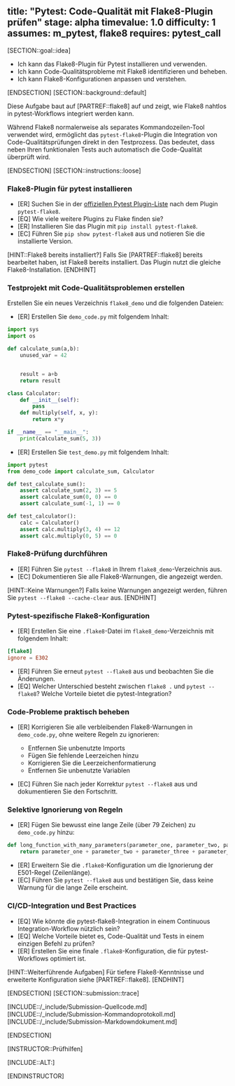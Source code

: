 title: "Pytest: Code-Qualität mit Flake8-Plugin prüfen"
stage: alpha
timevalue: 1.0
difficulty: 1
assumes: m_pytest, flake8
requires: pytest_call
---

[SECTION::goal::idea]

- Ich kann das Flake8-Plugin für Pytest installieren und verwenden.
- Ich kann Code-Qualitätsprobleme mit Flake8 identifizieren und beheben.
- Ich kann Flake8-Konfigurationen anpassen und verstehen.

[ENDSECTION]
[SECTION::background::default]

Diese Aufgabe baut auf [PARTREF::flake8] auf und zeigt, wie Flake8 nahtlos in pytest-Workflows integriert werden kann.

Während Flake8 normalerweise als separates Kommandozeilen-Tool verwendet wird, ermöglicht das
`pytest-flake8`-Plugin die Integration von Code-Qualitätsprüfungen direkt in den Testprozess.
Das bedeutet, dass neben Ihren funktionalen Tests auch automatisch die Code-Qualität überprüft wird.

[ENDSECTION]
[SECTION::instructions::loose]

### Flake8-Plugin für pytest installieren

- [ER] Suchen Sie in der [offiziellen Pytest Plugin-Liste](https://docs.pytest.org/en/7.1.x/reference/plugin_list.html#plugin-list) nach dem Plugin `pytest-flake8`.
- [EQ] Wie viele weitere Plugins zu Flake finden sie?
- [ER] Installieren Sie das Plugin mit `pip install pytest-flake8`.
- [EC] Führen Sie `pip show pytest-flake8` aus und notieren Sie die installierte Version.

[HINT::Flake8 bereits installiert?]
Falls Sie [PARTREF::flake8] bereits bearbeitet haben, ist Flake8 bereits installiert.
Das Plugin nutzt die gleiche Flake8-Installation.
[ENDHINT]

### Testprojekt mit Code-Qualitätsproblemen erstellen

Erstellen Sie ein neues Verzeichnis `flake8_demo` und die folgenden Dateien:

- [ER] Erstellen Sie `demo_code.py` mit folgendem Inhalt:

```python
import sys
import os

def calculate_sum(a,b):
    unused_var = 42


    result = a+b
    return result

class Calculator:
    def __init__(self):
        pass
    def multiply(self, x, y):
        return x*y

if __name__ == "__main__":
    print(calculate_sum(5, 3))
```

- [ER] Erstellen Sie `test_demo.py` mit folgendem Inhalt:

```python
import pytest
from demo_code import calculate_sum, Calculator

def test_calculate_sum():
    assert calculate_sum(2, 3) == 5
    assert calculate_sum(0, 0) == 0
    assert calculate_sum(-1, 1) == 0

def test_calculator():
    calc = Calculator()
    assert calc.multiply(3, 4) == 12
    assert calc.multiply(0, 5) == 0
```

### Flake8-Prüfung durchführen

- [ER] Führen Sie `pytest --flake8` in Ihrem `flake8_demo`-Verzeichnis aus.
- [EC] Dokumentieren Sie alle Flake8-Warnungen, die angezeigt werden.

[HINT::Keine Warnungen?]
Falls keine Warnungen angezeigt werden, führen Sie `pytest --flake8 --cache-clear` aus.
[ENDHINT]

### Pytest-spezifische Flake8-Konfiguration

- [ER] Erstellen Sie eine `.flake8`-Datei im `flake8_demo`-Verzeichnis mit folgendem Inhalt:

```conf
[flake8]
ignore = E302
```

- [ER] Führen Sie erneut `pytest --flake8` aus und beobachten Sie die Änderungen.
- [EQ] Welcher Unterschied besteht zwischen `flake8 .` und `pytest --flake8`?
  Welche Vorteile bietet die pytest-Integration?

### Code-Probleme praktisch beheben

- [ER] Korrigieren Sie alle verbleibenden Flake8-Warnungen in `demo_code.py`, ohne weitere Regeln zu ignorieren:
  - Entfernen Sie unbenutzte Imports
  - Fügen Sie fehlende Leerzeichen hinzu
  - Korrigieren Sie die Leerzeichenformatierung
  - Entfernen Sie unbenutzte Variablen

- [EC] Führen Sie nach jeder Korrektur `pytest --flake8` aus und dokumentieren Sie den Fortschritt.

### Selektive Ignorierung von Regeln

- [ER] Fügen Sie bewusst eine lange Zeile (über 79 Zeichen) zu `demo_code.py` hinzu:

```python
def long_function_with_many_parameters(parameter_one, parameter_two, parameter_three, parameter_four, parameter_five):
    return parameter_one + parameter_two + parameter_three + parameter_four + parameter_five
```

- [ER] Erweitern Sie die `.flake8`-Konfiguration um die Ignorierung der E501-Regel (Zeilenlänge).
- [EC] Führen Sie `pytest --flake8` aus und bestätigen Sie, dass keine Warnung für die lange Zeile erscheint.

### CI/CD-Integration und Best Practices

- [EQ] Wie könnte die pytest-flake8-Integration in einem Continuous Integration-Workflow nützlich sein?
- [EQ] Welche Vorteile bietet es, Code-Qualität und Tests in einem einzigen Befehl zu prüfen?
- [ER] Erstellen Sie eine finale `.flake8`-Konfiguration, die für pytest-Workflows optimiert ist.

[HINT::Weiterführende Aufgaben]
Für tiefere Flake8-Kenntnisse und erweiterte Konfiguration siehe [PARTREF::flake8].
[ENDHINT]

[ENDSECTION]
[SECTION::submission::trace]

[INCLUDE::/_include/Submission-Quellcode.md]
[INCLUDE::/_include/Submission-Kommandoprotokoll.md]
[INCLUDE::/_include/Submission-Markdowndokument.md]

[ENDSECTION]

[INSTRUCTOR::Prüfhilfen]

[INCLUDE::ALT:]

[ENDINSTRUCTOR]
